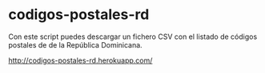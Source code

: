 codigos-postales-rd
===================

Con este script puedes descargar un fichero CSV con el listado de códigos postales de de la República Dominicana.

http://codigos-postales-rd.herokuapp.com/